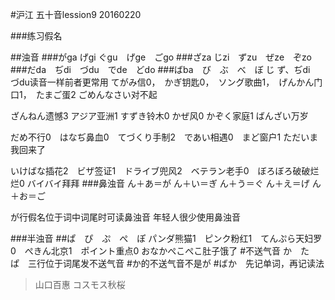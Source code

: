 #沪江 五十音lession9 20160220


###练习假名

##浊音
###がga げgi ぐgu　げge　ごgo
###ざza じzi　ずzu　ぜze　ぞzo
###だda　ぢdi　づdu　でde　どdo
###ばba　び　ぶ　べ　ぼ
じ ず、ぢdi　づdu读音一样前者更常用
てがみ信0，　かぎ钥匙0，　ソング歌曲1，　げんかん门口1，　たまご蛋2
ごめんなさい对不起  

 ざんねん遗憾3 アジア亚洲1 すずき铃木0  かぜ风0 かぞく家庭1
ばんざい万岁

だめ不行0　はなぢ鼻血0　てづくり手制2　であい相遇0　まど窗户1
ただいま我回来了

 いけばな插花2　ビザ签证1　ドライブ兜风2　ベテラン老手0　ぼろぼろ破破烂烂0
バイバイ拜拜
###鼻浊音
ん＋あ＝が
ん＋い＝ぎ
ん＋う＝ぐ
ん＋え＝げ
ん＋お＝ご

が行假名位于词中词尾时可读鼻浊音
年轻人很少使用鼻浊音

###半浊音
##ぱ　ぴ　ぷ　ぺ　ぽ
パンダ熊猫1　ピンク粉红1　てんぷら天妇罗0　ぺきん北京1　ポイント重点0
おなかぺこぺこ肚子饿了
#不送气音 か　た　ぱ　三行位于词尾发不送气音
#か的不送气音不是が
#ばか　先记单词，再记读法

> 山口百惠 コスモス秋桜
